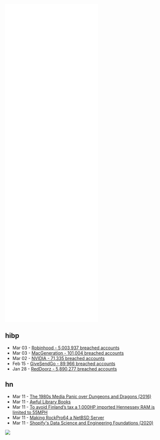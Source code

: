 ![Metrics](https://raw.githubusercontent.com/phixion/phixion/master/metrics.svg)

## hibp

<!--
for https://github.com/phixion/phixion/blob/main/.github/workflows/feeds.yml
-->
<!--START_SECTION:haveibeenpwnd-->
- Mar 03 - [Robinhood - 5,003,937 breached accounts](https://haveibeenpwned.com/PwnedWebsites#Robinhood)
- Mar 03 - [MacGeneration - 101,004 breached accounts](https://haveibeenpwned.com/PwnedWebsites#MacGeneration)
- Mar 02 - [NVIDIA - 71,335 breached accounts](https://haveibeenpwned.com/PwnedWebsites#NVIDIA)
- Feb 15 - [GiveSendGo - 89,966 breached accounts](https://haveibeenpwned.com/PwnedWebsites#GiveSendGo)
- Jan 28 - [RedDoorz - 5,890,277 breached accounts](https://haveibeenpwned.com/PwnedWebsites#RedDoorz)
<!--END_SECTION:haveibeenpwnd-->

## hn

<!--
for https://github.com/phixion/phixion/blob/main/.github/workflows/feeds.yml
-->
<!--START_SECTION:hn-->
- Mar 11 - [The 1980s Media Panic over Dungeons and Dragons (2016)](https://www.atlasobscura.com/articles/the-1980s-media-panic-over-dungeons-dragons)
- Mar 11 - [Awful Library Books](https://awfullibrarybooks.net/)
- Mar 11 - [To avoid Finland’s tax a 1,000HP imported Hennessey RAM is limited to 55MPH](https://www.thedrive.com/news/44642/imported-1000-hp-hennessey-ram-trx-limited-to-55-mph-over-tax-loophole)
- Mar 11 - [Making RockPro64 a NetBSD Server](https://blog.netbsd.org/tnf/entry/making_rockpro64_a_netbsd_server)
- Mar 11 - [Shopify's Data Science and Engineering Foundations (2020)](https://shopify.engineering/shopifys-data-science-engineering-foundations)
<!--END_SECTION:hn-->

<!--
for https://yhype.me
-->
![](https://hit.yhype.me/github/profile?user_id=13013670)
